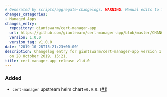 ```yaml
---
# Generated by scripts/aggregate-changelogs. WARNING: Manual edits to this files will be overwritten.
changes_categories:
- Managed Apps
changes_entry:
  repository: giantswarm/cert-manager-app
  url: https://github.com/giantswarm/cert-manager-app/blob/master/CHANGELOG.md#100-2019-10-28
  version: 1.0.0
  version_tag: v1.0.0
date: '2019-10-28T15:21:23+00:00'
description: Changelog entry for giantswarm/cert-manager-app version 1.0.0, published
  on 28 October 2019, 15:21.
title: cert-manager-app release v1.0.0
---
```


### Added
- `cert-manager` upstream helm chart `v0.9.0`. ([#1](https://github.com/giantswarm/cert-manager-app/pull/1))
